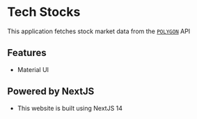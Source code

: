 # Tech Stocks

This application fetches stock market data from the [`POLYGON`](https://polygon.io/)
API

## Features

- Material UI

## Powered by NextJS

- This website is built using NextJS 14

